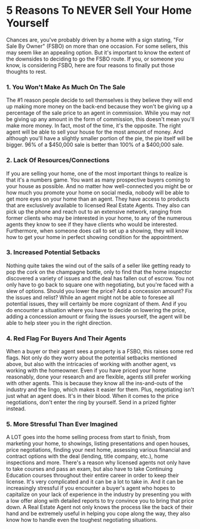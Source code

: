 # 5 Reasons To NEVER Sell Your Home Yourself

Chances are, you've probably driven by a home with a sign stating, "For Sale By Owner" (FSBO) on more than one occasion. For some sellers, this may seem like an appealing option. But it's important to know the extent of the downsides to deciding to go the FSBO route. If you, or someone you know, is considering FSBO, here are four reasons to finally put those thoughts to rest.

### 1. You Won't Make As Much On The Sale

The #1 reason people decide to sell themselves is they believe they will end up making more money on the back-end because they won't be giving up a percentage of the sale price to an agent in commission. While you may not be giving up any amount in the form of commission, this doesn't mean you'll make more money. In fact, most of the time, it's the opposite. The right agent will be able to sell your house for the most amount of money. And although you'll have a slightly smaller portion of the pie, the pie itself will be bigger. 96% of a $450,000 sale is better than 100% of a $400,000 sale.

### 2. Lack Of Resources/Connections

If you are selling your home, one of the most important things to realize is that it's a numbers game. You want as many prospective buyers coming to your house as possible. And no matter how well-connected you might be or how much you promote your home on social media, nobody will be able to get more eyes on your home than an agent. They have access to products that are exclusively available to licensed Real Estate Agents. They also can pick up the phone and reach out to an extensive network, ranging from former clients who may be interested in your home, to any of the numerous agents they know to see if they have clients who would be interested. Furthermore, when someone does call to set up a showing, they will know how to get your home in perfect showing condition for the appointment.

### 3. Increased Potential Setbacks

Nothing quite takes the wind out of the sails of a seller like getting ready to pop the cork on the champagne bottle, only to find that the home inspector discovered a variety of issues and the deal has fallen out of escrow. You not only have to go back to square one with negotiating, but you're faced with a slew of options. Should you lower the price? Add a concession amount? Fix the issues and relist? While an agent might not be able to foresee all potential issues, they will certainly be more cognizant of them. And if you do encounter a situation where you have to decide on lowering the price, adding a concession amount or fixing the issues yourself, the agent will be able to help steer you in the right direction.

### 4. Red Flag For Buyers And Their Agents

When a buyer or their agent sees a property is a FSBO, this raises some red flags. Not only do they worry about the potential setbacks mentioned above, but also with the intricacies of working with another agent, vs working with the homeowner. Even if you have priced your home reasonably, done your research and are flexible, agents still prefer working with other agents. This is because they know all the ins-and-outs of the industry and the lingo, which makes it easier for them. Plus, negotiating isn't just what an agent does. It's in their blood. When it comes to the price negotiations, don't enter the ring by yourself. Send in a prized fighter instead.

### 5. More Stressful Than Ever Imagined

A LOT goes into the home selling process from start to finish, from marketing your home, to showings, listing presentations and open houses, price negotiations, finding your next home, assessing various financial and contract options with the deal (lending, title company, etc.), home inspections and more. There's a reason why licensed agents not only have to take courses and pass an exam, but also have to take Continuing Education courses throughout their entire career in order to keep their license. It's very complicated and it can be a lot to take in. And it can be increasingly stressful if you encounter a buyer's agent who hopes to capitalize on your lack of experience in the industry by presenting you with a low offer along with detailed reports to try convince you to bring that price down. A Real Estate Agent not only knows the process like the back of their hand and be extremely useful in helping you cope along the way, they also know how to handle even the toughest negotiating situations.
